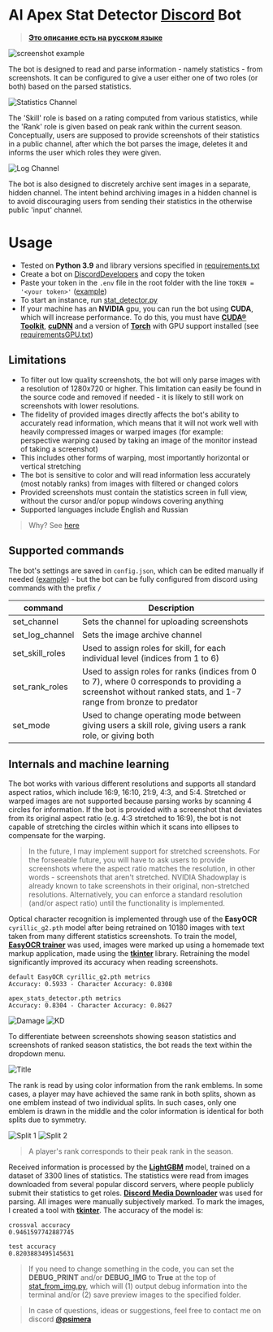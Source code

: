 # AI Apex Stat Detector <a href="https://discordapp.com/" target="_blank">Discord</a> Bot

> <a href="README-RU.MD" target="_blank">**Это описание есть на русском языке**</a>

![screenshot example](images/effect.png)

The bot is designed to read and parse information - namely statistics - from screenshots. It can be configured to give a user either one of two roles (or both) based on the parsed statistics.

![Statistics Channel](images/stat_channel.png)

The 'Skill' role is based on a rating computed from various statistics, while the 'Rank' role is given based on peak rank within the current season. Conceptually, users are supposed to provide screenshots of their statistics in a public channel, after which the bot parses the image, deletes it and informs the user which roles they were given.

![Log Channel](images/log_channel.png)

The bot is also designed to discretely archive sent images in a separate, hidden channel. The intent behind archiving images in a hidden channel is to avoid discouraging users from sending their statistics in the otherwise public 'input' channel.

# Usage

- Tested on **Python 3.9** and library versions specified in <a href="requirements.txt" target="_blank">requirements.txt</a>
- Create a bot on <a href="https://discordapp.com/developers/applications/" target="_blank">DiscordDevelopers</a> and copy the token
- Paste your token in the `.env` file in the root folder with the line `TOKEN = '<your token>'` (<a href=".env.example" target="_blank">example</a>)
- To start an instance, run <a href="stat_detector.py" target="_blank">stat_detector.py</a>
- If your machine has an **NVIDIA** gpu, you can run the bot using **CUDA**, which will increase performance. To do this, you must have <a href="https://developer.nvidia.com/cuda-toolkit" target="_blank">**CUDA® Toolkit**</a>, <a href="https://developer.nvidia.com/cudnn" target="_blank">**cuDNN**</a> and a version of <a href="https://pytorch.org/get-started/locally/" target="_blank">**Torch**</a> with GPU support installed (see <a href="requirementsGPU.txt" target="_blank">requirementsGPU.txt</a>)


## Limitations

- To filter out low quality screenshots, the bot will only parse images with a resolution of 1280x720 or higher. This limitation can easily be found in the source code and removed if needed - it is likely to still work on screenshots with lower resolutions.
- The fidelity of provided images directly affects the bot's ability to accurately read information, which means that it will not work well with heavily compressed images or warped images (for example: perspective warping caused by taking an image of the monitor instead of taking a screenshot)
- This includes other forms of warping, most importantly horizontal or vertical stretching
- The bot is sensitive to color and will read information less accurately (most notably ranks) from images with filtered or changed colors
- Provided screenshots must contain the statistics screen in full view, without the cursor and/or popup windows covering anything
- Supported languages include English and Russian

> Why? See <a href="https://github.com/PSImera/AI-Apex-Stat-Detector-Discord-Bot?tab=readme-ov-file#Internals-and-machine-learning" target="_blank">here</a>

## Supported commands
The bot's settings are saved in `config.json`, which can be edited manually if needed (<a href="config_example.json" target="_blank">example</a>) - but the bot can be fully configured from discord using commands with the prefix `/`

| command | Description |
|---------- |--------------------------------|
| set_channel | Sets the channel for uploading screenshots |
| set_log_channel | Sets the image archive channel |
| set_skill_roles | Used to assign roles for skill, for each individual level (indices from 1 to 6) |
| set_rank_roles | Used to assign roles for ranks (indices from 0 to 7), where 0 corresponds to providing a screenshot without ranked stats, and 1-7 range from bronze to predator |
| set_mode | Used to change operating mode between giving users a skill role, giving users a rank role, or giving both |

## Internals and machine learning

The bot works with various different resolutions and supports all standard aspect ratios, which include 16:9, 16:10, 21:9, 4:3, and 5:4. Stretched or warped images are not supported because parsing works by scanning 4 circles for information. If the bot is provided with a screenshot that deviates from its original aspect ratio (e.g. 4:3 stretched to 16:9), the bot is not capable of stretching the circles within which it scans into ellipses to compensate for the warping.
> In the future, I may implement support for stretched screenshots. For the forseeable future, you will have to ask users to provide screenshots where the aspect ratio matches the resolution, in other words - screenshots that aren't stretched. NVIDIA Shadowplay is already known to take screenshots in their original, non-stretched resolutions. Alternatively, you can enforce a standard resolution (and/or aspect ratio) until the functionality is implemented.

Optical character recognition is implemented through use of the **EasyOCR** ​​`cyrillic_g2.pth` model after being retrained on 10180 images with text taken from many different statistics screenshots.
To train the model, <a href="https://github.com/JaidedAI/EasyOCR" target="_blank">**EasyOCR trainer**</a> was used, images were marked up using a homemade text markup application, made using the <a href="https://docs.python.org/3/library/tkinter.html" target="_blank">**tkinter**</a> library. Retraining the model significantly improved its accuracy when reading screenshots.

```
default EasyOCR cyrillic_g2.pth metrics
Accuracy: 0.5933 - Character Accuracy: 0.8308

apex_stats_detector.pth metrics
Accuracy: 0.8304 - Character Accuracy: 0.8627
```
![Damage](images/damage-annot.png)
![KD](images/kd-annot.png)

To differentiate between screenshots showing season statistics and screenshots of ranked season statistics, the bot reads the text within the dropdown menu.

![Title](images/title-annot.png)

The rank is read by using color information from the rank emblems. In some cases, a player may have achieved the same rank in both splits, shown as one emblem instead of two individual splits. In such cases, only one emblem is drawn in the middle and the color information is identical for both splits due to symmetry.

![Split 1](images/split_1.png)
![Split 2](images/split_2.png)

> A player's rank corresponds to their peak rank in the season.

Received information is processed by the <a href="https://lightgbm.readthedocs.io/en/stable/" target="_blank">**LightGBM**</a> model, trained on a dataset of 3300 lines of statistics. The statistics were read from images downloaded from several popular discord servers, where people publicly submit their statistics to get roles. <a href="https://github.com/gageirwin/Discord-Media-Downloader" target="_blank">**Discord Media Downloader**</a> was used for parsing. All images were manually subjectively marked. To mark the images, I created a tool with <a href="https://docs.python.org/3/library/tkinter.html" target="_blank">**tkinter**</a>. The accuracy of the model is:
```
crossval accuracy
0.9461597742887745

test accuracy
0.8203883495145631
```

> If you need to change something in the code, you can set the **DEBUG_PRINT** and/or **DEBUG_IMG** to **True** at the top of <a href="stat_from_img.py" target="_blank">stat_from_img.py</a>, which will (1) output debug information into the terminal and/or (2) save preview images to the specified folder.

> In case of questions, ideas or suggestions, feel free to contact me on discord <a href="https://discord.com/users/237271541040021505" target="_blank">**@psimera**</a>